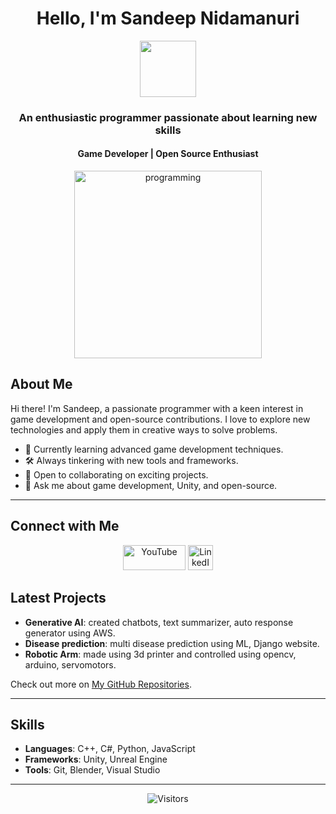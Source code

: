 <h1 align="center">Hello, I'm Sandeep Nidamanuri</h1>

<p align="center">
  <img src="https://media.giphy.com/media/bcKmIWkUMCjVm/giphy.gif" width="90">
</p>

<h3 align="center">An enthusiastic programmer passionate about learning new skills</h3>
<h4 align="center">Game Developer | Open Source Enthusiast</h4>

<p align="center">
  <img src="https://user-images.githubusercontent.com/45101690/88816121-b13e9b00-d1d9-11ea-9679-13ffb74841ec.png" alt="programming" width="300" height="300"/>
</p>

## About Me

Hi there! I'm Sandeep, a passionate programmer with a keen interest in game development and open-source contributions. I love to explore new technologies and apply them in creative ways to solve problems.

- 🌱 Currently learning advanced game development techniques.
- 🛠️ Always tinkering with new tools and frameworks.
- 🤝 Open to collaborating on exciting projects.
- 💬 Ask me about game development, Unity, and open-source.

---

## Connect with Me

<p align="center">
  <a href="https://www.youtube.com/@theneostudios" target="_blank"><img src="https://github.com/neosandeep24/neosandeep24/assets/103883917/5ff7d7fd-1212-4a19-9131-692974a9ca43" alt="YouTube" width="100" height="40"/></a>
  <a href="https://www.linkedin.com/in/sandeep-nidamanuri-4460a522b" target="_blank"><img src="https://user-images.githubusercontent.com/45101690/88830367-7b0a1700-d1eb-11ea-9ab1-5ab4699a1660.gif" alt="LinkedIn" width="40" height="40"/></a>
</p>


## Latest Projects

- **Generative AI**: created chatbots, text summarizer, auto response generator using AWS.
- **Disease prediction**: multi disease prediction using ML, Django website.
- **Robotic Arm**: made using 3d printer and controlled using opencv, arduino, servomotors.

Check out more on [My GitHub Repositories](https://github.com/neosandeep24?tab=repositories).

---

## Skills

- **Languages**: C++, C#, Python, JavaScript
- **Frameworks**: Unity, Unreal Engine
- **Tools**: Git, Blender, Visual Studio

---

<p align="center">
  <img src="https://visitor-badge.laobi.icu/badge?page_id=neosandeep24" alt="Visitors">
</p>

